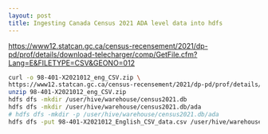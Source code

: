 ```yaml
---
layout: post
title: Ingesting Canada Census 2021 ADA level data into hdfs
---
```


<https://www12.statcan.gc.ca/census-recensement/2021/dp-pd/prof/details/download-telecharger/comp/GetFile.cfm?Lang=E&FILETYPE=CSV&GEONO=012>

```bash
curl -o 98-401-X2021012_eng_CSV.zip \
https://www12.statcan.gc.ca/census-recensement/2021/dp-pd/prof/details/download-telecharger/comp/GetFile.cfm?Lang=E&FILETYPE=CSV&GEONO=012
unzip 98-401-X2021012_eng_CSV.zip
hdfs dfs -mkdir /user/hive/warehouse/census2021.db
hdfs dfs -mkdir /user/hive/warehouse/census2021.db/ada
# hdfs dfs -mkdir -p /user/hive/warehouse/census2021.db/ada
hdfs dfs -put 98-401-X2021012_English_CSV_data.csv /user/hive/warehouse/census2021.db/ada/
```
